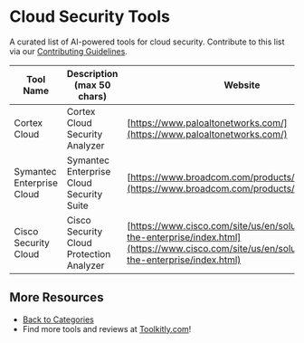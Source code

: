 # Cloud Security Tools

A curated list of AI-powered tools for cloud security. Contribute to this list via our [Contributing Guidelines](https://github.com/ToolkitlyAI/awesome-ai-tools/blob/master/CONTRIBUTING.md).

| Tool Name | Description (max 50 chars) | Website |
|-----------|----------------------------|---------|
| Cortex Cloud | Cortex Cloud Security Analyzer | [https://www.paloaltonetworks.com/](https://www.paloaltonetworks.com/) |
| Symantec Enterprise Cloud | Symantec Enterprise Cloud Security Suite | [https://www.broadcom.com/products/cybersecurity](https://www.broadcom.com/products/cybersecurity) |
| Cisco Security Cloud | Cisco Security Cloud Protection Analyzer | [https://www.cisco.com/site/us/en/solutions/secure-the-enterprise/index.html](https://www.cisco.com/site/us/en/solutions/secure-the-enterprise/index.html) |

## More Resources
- [Back to Categories](https://github.com/ToolkitlyAI/awesome-ai-tools/blob/master/README.md)
- Find more tools and reviews at [Toolkitly.com](https://toolkitly.com)!
